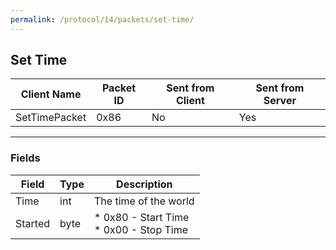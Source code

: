 ```yaml
---
permalink: /protocol/14/packets/set-time/
---
```

## Set Time

| Client Name    | Packet ID | Sent from Client | Sent from Server |
| -------------- | --------- | ---------------- | ---------------- |
| SetTimePacket  | 0x86      | No               | Yes              |

---

### Fields

| Field      | Type   | Description                 |
| ---------- | ------ | --------------------------- |
| Time       | int    | The time of the world       |
| Started    | byte   | * 0x80 - Start Time <br> * 0x00 - Stop Time |
